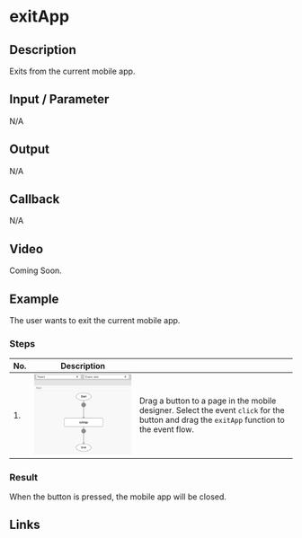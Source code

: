 # exitApp

## Description

Exits from the current mobile app.

## Input / Parameter

N/A

## Output

N/A

## Callback

N/A

## Video

Coming Soon.

<!-- Format: [![Video]({image-path}?raw=true)]({url-link}) -->

## Example

The user wants to exit the current mobile app.

<!-- Share a scenario, like a user requirements. -->

### Steps

| No. | Description |  |
| ------ | ------ | ------ |
| 1. | ![](../exitApp/exitApp-step-1.png?raw=true) | Drag a button to a page in the mobile designer. Select the event `click` for the button and drag the `exitApp` function to the event flow. |

<!-- Show the steps and share some screenshots.

1. .....

Format: ![]({image-path}?raw=true) -->

### Result

When the button is pressed, the mobile app will be closed.

<!-- Explain the output.

Format: ![]({image-path}?raw=true) -->

## Links